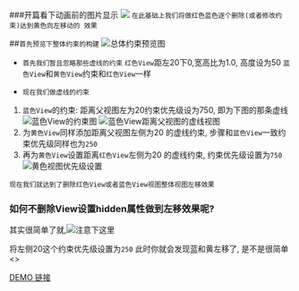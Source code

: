 ###开篇看下动画前的图片显示
![](https://upload-images.jianshu.io/upload_images/913244-2a3dc34faf7764f8.png?imageMogr2/auto-orient/strip%7CimageView2/2/w/1240)
`在此基础上我们将做红色蓝色逐个删除(或者修改约束)达到黄色向左移动的
效果`

 ##`首先预览下整体约束的构建`
![总体约束预览图](https://upload-images.jianshu.io/upload_images/913244-5cf65b7fe79fc397.png?imageMogr2/auto-orient/strip%7CimageView2/2/w/1240)

* `首先我们暂且忽略那些虚线的约束`
`红色View`距左20下0,宽高比为1.0, 高度设为50
`蓝色View`和`黄色View`约束和`红色View`一样
  
* `现在我们做虚线的约束`
1. `蓝色View`的约束: 距离父视图左为20约束优先级设为750, 即为下图的那条虚线
![蓝色View的约束图](https://upload-images.jianshu.io/upload_images/913244-49db9609ec0fe656.png?imageMogr2/auto-orient/strip%7CimageView2/2/w/1240)
![蓝色View距离父视图的虚线视图](https://upload-images.jianshu.io/upload_images/913244-8cf86bd202815ba4.png?imageMogr2/auto-orient/strip%7CimageView2/2/w/1240)
2. 为`黄色View`同样添加距离父视图左侧为20 的虚线约束, 步骤和`蓝色View`一致约束优先级同样也为`250`
3. 再为`黄色View`设置距离`红色View`左侧为20 的虚线约束, 约束优先级设置为`750`
 ![黄色视图优先级设置](https://upload-images.jianshu.io/upload_images/913244-5016fbb5c11b9c47.png?imageMogr2/auto-orient/strip%7CimageView2/2/w/1240)

`现在我们就达到了删除红色View或者蓝色View视图整体视图左移效果`

### 如何不删除View设置hidden属性做到左移效果呢?

其实很简单了就,![注意下这里](https://upload-images.jianshu.io/upload_images/913244-b50ac2ba70419df9.png?imageMogr2/auto-orient/strip%7CimageView2/2/w/1240)

将左侧20这个约束优先级设置为`250`
此时你就会发现蓝和黄左移了, 是不是很简单
<>


[DEMO 链接](https://github.com/SnailLoveSmile/AutoLayoutShowOrHidden)

















